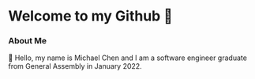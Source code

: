 # Welcome to my Github :wave:

### About Me

:boy: Hello, my name is Michael Chen and I am a software engineer graduate from General Assembly in January 2022. 